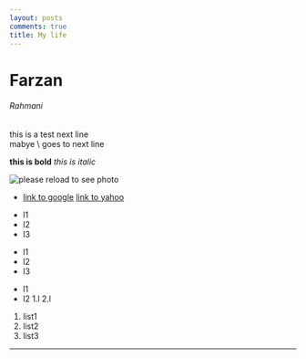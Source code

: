 ```yaml
---
layout: posts
comments: true
title: My life
---
```

# Farzan
###### Rahmani

this is a test 
next line  
mabye \ goes to next line


**this is bold**
_this is italic_

![please reload to see photo]({{FarzanRahmani.github.io}}/assets/images/9.jpg "Me")

* [link to google](www.google.com)
[link to yahoo](www.yahoo.com)

+ l1
+ l2
+ l3

- l1
- l2
- l3

* l1
* l2
1.l
2.l

1. list1
2. list2
3. list3

---